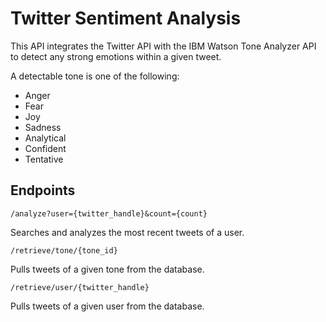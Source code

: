 # Twitter Sentiment Analysis

This API integrates the Twitter API with the IBM Watson Tone Analyzer API to detect any strong emotions within
a given tweet.

A detectable tone is one of the following:
* Anger
* Fear
* Joy
* Sadness
* Analytical
* Confident
* Tentative

## Endpoints

```
/analyze?user={twitter_handle}&count={count}
```
Searches and analyzes the most recent tweets of a user.


```
/retrieve/tone/{tone_id}
```
Pulls tweets of a given tone from the database.


```
/retrieve/user/{twitter_handle}
```
Pulls tweets of a given user from the database.
